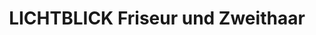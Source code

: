 ---
title: "LICHTBLICK Friseur und Zweithaar"
url: /berlin/lichtblick-friseur-und-zweithaar/
shop: Friseur
---